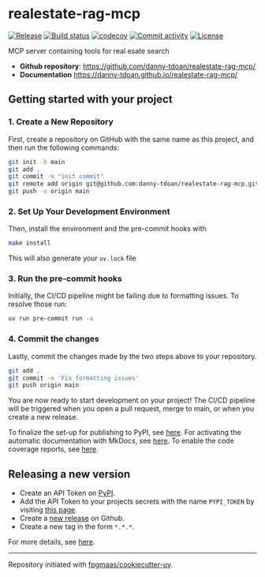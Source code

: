 # realestate-rag-mcp

[![Release](https://img.shields.io/github/v/release/danny-tdoan/realestate-rag-mcp)](https://img.shields.io/github/v/release/danny-tdoan/realestate-rag-mcp)
[![Build status](https://img.shields.io/github/actions/workflow/status/danny-tdoan/realestate-rag-mcp/main.yml?branch=main)](https://github.com/danny-tdoan/realestate-rag-mcp/actions/workflows/main.yml?query=branch%3Amain)
[![codecov](https://codecov.io/gh/danny-tdoan/realestate-rag-mcp/branch/main/graph/badge.svg)](https://codecov.io/gh/danny-tdoan/realestate-rag-mcp)
[![Commit activity](https://img.shields.io/github/commit-activity/m/danny-tdoan/realestate-rag-mcp)](https://img.shields.io/github/commit-activity/m/danny-tdoan/realestate-rag-mcp)
[![License](https://img.shields.io/github/license/danny-tdoan/realestate-rag-mcp)](https://img.shields.io/github/license/danny-tdoan/realestate-rag-mcp)

MCP server containing tools for real esate search

- **Github repository**: <https://github.com/danny-tdoan/realestate-rag-mcp/>
- **Documentation** <https://danny-tdoan.github.io/realestate-rag-mcp/>

## Getting started with your project

### 1. Create a New Repository

First, create a repository on GitHub with the same name as this project, and then run the following commands:

```bash
git init -b main
git add .
git commit -m "init commit"
git remote add origin git@github.com:danny-tdoan/realestate-rag-mcp.git
git push -u origin main
```

### 2. Set Up Your Development Environment

Then, install the environment and the pre-commit hooks with

```bash
make install
```

This will also generate your `uv.lock` file

### 3. Run the pre-commit hooks

Initially, the CI/CD pipeline might be failing due to formatting issues. To resolve those run:

```bash
uv run pre-commit run -a
```

### 4. Commit the changes

Lastly, commit the changes made by the two steps above to your repository.

```bash
git add .
git commit -m 'Fix formatting issues'
git push origin main
```

You are now ready to start development on your project!
The CI/CD pipeline will be triggered when you open a pull request, merge to main, or when you create a new release.

To finalize the set-up for publishing to PyPI, see [here](https://fpgmaas.github.io/cookiecutter-uv/features/publishing/#set-up-for-pypi).
For activating the automatic documentation with MkDocs, see [here](https://fpgmaas.github.io/cookiecutter-uv/features/mkdocs/#enabling-the-documentation-on-github).
To enable the code coverage reports, see [here](https://fpgmaas.github.io/cookiecutter-uv/features/codecov/).

## Releasing a new version

- Create an API Token on [PyPI](https://pypi.org/).
- Add the API Token to your projects secrets with the name `PYPI_TOKEN` by visiting [this page](https://github.com/danny-tdoan/realestate-rag-mcp/settings/secrets/actions/new).
- Create a [new release](https://github.com/danny-tdoan/realestate-rag-mcp/releases/new) on Github.
- Create a new tag in the form `*.*.*`.

For more details, see [here](https://fpgmaas.github.io/cookiecutter-uv/features/cicd/#how-to-trigger-a-release).

---

Repository initiated with [fpgmaas/cookiecutter-uv](https://github.com/fpgmaas/cookiecutter-uv).
